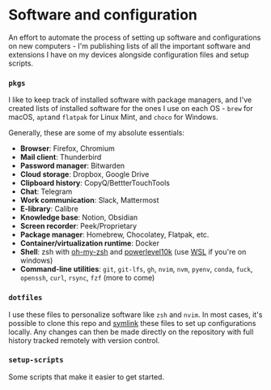 # Software and configuration

An effort to automate the process of setting up software and configurations on new computers - I'm publishing lists of all the important software and extensions I have on my devices alongside configuration files and setup scripts. 

### `pkgs`

I like to keep track of installed software with package managers, and I've created lists of installed software for the ones I use on each OS - `brew` for macOS, `apt`and `flatpak` for Linux Mint, and `choco` for Windows.

Generally, these are some of my absolute essentials:

- **Browser**: Firefox, Chromium
- **Mail client**: Thunderbird
- **Password manager**: Bitwarden
- **Cloud storage**: Dropbox, Google Drive
- **Clipboard history**: CopyQ/BettterTouchTools
- **Chat**: Telegram
- **Work communication**: Slack, Mattermost
- **E-library**: Calibre
- **Knowledge base**: Notion, Obsidian
- **Screen recorder**: Peek/Proprietary
- **Package manager**: Homebrew, Chocolatey, Flatpak, etc.
- **Container/virtualization runtime**: Docker
- **Shell**: zsh with [oh-my-zsh](https://github.com/ohmyzsh/ohmyzsh) and [powerlevel10k](https://github.com/romkatv/powerlevel10k) (use [WSL](https://learn.microsoft.com/en-us/windows/wsl/install) if you're on windows)
- **Command-line utilities**: `git`, `git-lfs`, `gh`, `nvim`, `nvm`, `pyenv`, `conda`, `fuck`, `openssh`, `curl`, `rsync`, `fzf`  (more to come)

### `dotfiles`

I use these files to personalize software like `zsh` and `nvim`.  In most cases, it's possible to clone this repo and [symlink](https://news.ycombinator.com/item?id=11071754) these files to set up configurations locally. Any changes can then be made directly on the repository with full history tracked remotely with version control.

### `setup-scripts`

Some scripts that make it easier to get started.
